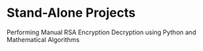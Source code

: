 # Stand-Alone Projects
Performing Manual RSA Encryption Decryption using Python and Mathematical Algorithms
